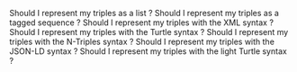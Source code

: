 Should I represent my triples as a list ?
Should I represent my triples as a tagged sequence ?
Should I represent my triples with the XML syntax ?
Should I represent my triples with the Turtle syntax ?
Should I represent my triples with the N-Triples syntax ?
Should I represent my triples with the JSON-LD syntax ?
Should I represent my triples with the light Turtle syntax ?

